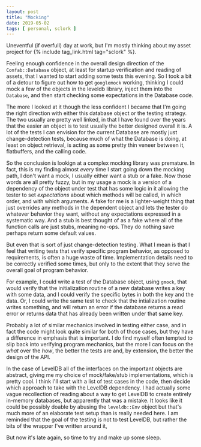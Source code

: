 ```yaml
---
layout: post
title: "Mocking"
date: 2019-05-02
tags: [ personal, sclork ]
---
```


Uneventful (if overfull) day at work, but I'm mostly thinking about my asset project for
{% include tag_link.html tag="sclork" %}.

Feeling enough confidence in the overall design direction of the ```Confab::Database``` object, at least for startup
verification and reading of assets, that I wanted to start adding some tests this evening. So I took a bit of a detour
to figure out how to get ```googlemock``` working, thinking I could mock a few of the objects in the leveldb library,
inject them into the ```Database```, and then start checking some expectations in the Database code.

The more I looked at it though the less confident I became that I'm going the right direction with either this database
object or the testing strategy. The two usually are pretty well linked, in that I have found over the years that the
easier an object is to test usually the better designed overall it is. A lot of the tests I can envision for the current
Database are mostly just change-detection tests, because much of what the Database is doing, at least on object
retrieval, is acting as some pretty thin veneer between it, flatbuffers, and the calling code.

So the conclusion is lookign at a complex mocking library was premature. In fact, this is my finding almost *every* time
I start going down the mocking path, I don't want a mock, I usually either want a stub or a fake. Now those words are
all pretty fuzzy, but in my usage a mock is a version of a dependency of the object under test that has some logic in
it allowing the tester to set *expectations* about which methods will be called, in which order, and with which
arguments. A fake for me is a lighter-weight thing that just overrides any methods in the dependent object and lets
the tester do whatever behavior they want, without any expectations expressed in a systematic way. And a stub is best
thought of as a fake where all of the function calls are just stubs, meaning no-ops. They do nothing save perhaps return
some default values.

But even that is sort of just change-detection testing. What I mean is that I feel that writing tests that verify
specific program behavior, as opposed to requirements, is often a huge waste of time. Implementation details need to
be correctly verified some times, but only to the extent that they serve the overall goal of program behavior.

For example, I could write a test of the Database object, using ```gmock```, that would verify that the initialization
routine of a new database writes a key with some data, and I could verify the specific bytes in both the key and the
data. Or, I could write the same test to check that the intialization routine writes something, and will return an error
if the database returns a read error or returns data that has already been written under that same key.

Probably a lot of similar mechanics involved in testing either case, and in fact the code might look quite similar for
both of those cases, but they have a difference in emphasis that is important. I do find myself often tempted to slip
back into verifying program mechanics, but the more I can focus on the *what* over the *how*, the better the tests are
and, by extension, the better the design of the API.

In the case of LevelDB all of the interfaces on the important objects are abstract, giving me my choice of
mock/fake/stub implementations, which is pretty cool. I think I'll start with a list of test cases in the code, then
decide which approach to take with the LevelDB dependency. I had actually some vague recollection of reading about a
way to get LevelDB to create entirely in-memory databases, but apparently that was a mistake. It looks like it could
be possibly doable by abusing the ```leveldb::Env``` object but that's much more of an elaborate test setup than is
really needed here. I am reminded that the goal of the testing is not to test LevelDB, but rather the bits of the
wrapper I've written around it,

But now it's late again, so time to try and make up some sleep.

